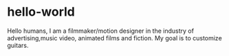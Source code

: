# hello-world

Hello humans,
I am a filmmaker/motion designer in the industry of advertising,music video, animated films and fiction.
My goal is to customize guitars.
